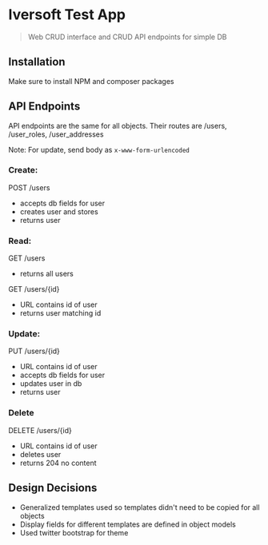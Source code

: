 # Iversoft Test App
> Web CRUD interface and CRUD API endpoints for simple DB

## Installation

Make sure to install NPM and composer packages

## API Endpoints

API endpoints are the same for all objects. Their routes are /users, /user_roles, /user_addresses

Note: For update, send body as `x-www-form-urlencoded`

### Create:
POST /users
* accepts db fields for user
* creates user and stores
* returns user

### Read:
GET /users
* returns all users

GET /users/{id}
* URL contains id of user
* returns user matching id

### Update:
PUT /users/{id}
* URL contains id of user
* accepts db fields for user
* updates user in db
* returns user

### Delete
DELETE /users/{id}
* URL contains id of user
* deletes user
* returns 204 no content

## Design Decisions
* Generalized templates used so templates didn't need to be copied for all objects
* Display fields for different templates are defined in object models
* Used twitter bootstrap for theme